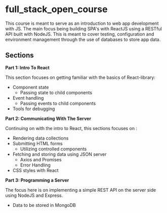 # full_stack_open_course
This course is meant to serve as an introduction to web app development with JS. The main focus being building SPA's with ReactJS using a RESTful API built with NodeJS. This is meant to cover testing, configuration and environment management through the use of databases to store app data. 

## Sections
**Part 1: Intro To React** 

This section focuses on getting familiar with the basics of React-library:  
- Component state
  - Passing state to child components
- Event handling
  - Passing events to child components
- Tools for debugging

**Part 2: Communicating With The Server** 

Continuing on with the intro to React, this sections focuses on :
- Rendering data collections
- Submitting HTML forms
  - Utilizing controlled components
- Fetching and storing data using JSON server
  - Axios and Promises
  - Error Handling
- CSS styles with React

**Part 3: Programming a Server**

The focus here is on implementing a simple REST API on the server side using NodeJS and Express.
- Data to be stored in MongoDB
